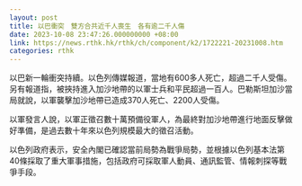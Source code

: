```yaml
---
layout: post
title: 以巴衝突　雙方合共近千人喪生　各有逾二千人傷
date: 2023-10-08 23:47:26.000000000 +08:00
link: https://news.rthk.hk/rthk/ch/component/k2/1722221-20231008.htm
categories: rthk
---
```


以巴新一輪衝突持續。以色列傳媒報道，當地有600多人死亡，超過二千人受傷。另有報道指，被挾持進入加沙地帶的以軍士兵和平民超過一百人。巴勒斯坦加沙當局就說，以軍襲擊加沙地帶已造成370人死亡、2200人受傷。

以軍發言人說，以軍正徵召數十萬預備役軍人，為最終對加沙地帶進行地面反擊做好準備，是過去數十年來以色列規模最大的徵召活動。

以色列政府表示，安全內閣已確認當前局勢為戰爭局勢，並根據以色列基本法第40條採取了重大軍事措施，包括政府可採取軍人動員、通訊監管、情報刺探等戰爭手段。
